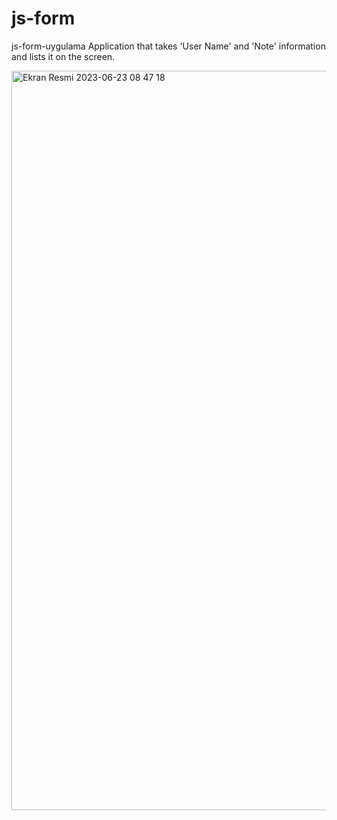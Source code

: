 # js-form
js-form-uygulama
Application that takes 'User Name' and 'Note' information and lists it on the screen.

<img width="1183" alt="Ekran Resmi 2023-06-23 08 47 18" src="https://github.com/Sedakoluk/js-form/assets/114253940/bc98950f-1675-4624-a17a-0d6dbea9db3d">
